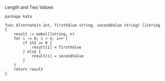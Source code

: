 Length and Two Values

    package kata
    
    func Alternate(n int, firstValue string, secondValue string) []string {
    	result := make([]string, n)
    	for i := 0; i < n; i++ {
    		if i%2 == 0 {
    			result[i] = firstValue
    		} else {
    			result[i] = secondValue
    		}
    	}
    	return result
    }
